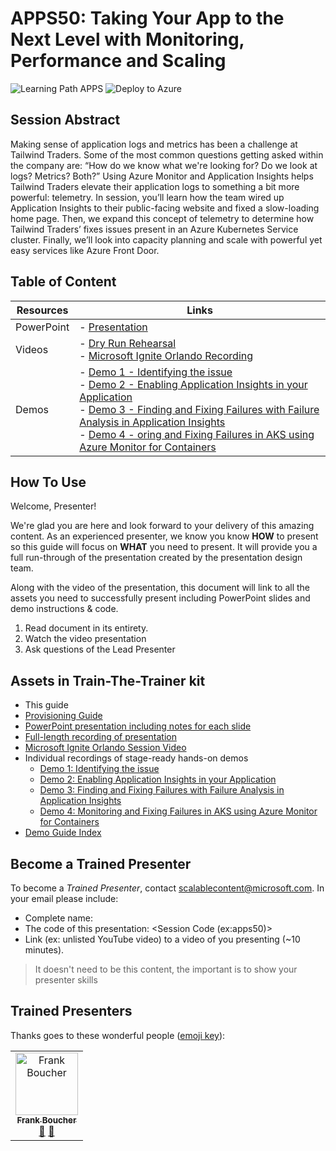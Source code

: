 # APPS50: Taking Your App to the Next Level with Monitoring, Performance and Scaling

![Learning Path APPS](https://img.shields.io/badge/Learning%20Path-APPS-fe5e00?logo=microsoft)  ![Deploy to Azure](https://img.shields.io/badge/Deploy%20To-Azure-blue?logo=microsoft-azure)

## Session Abstract

Making sense of application logs and metrics has been a challenge at Tailwind Traders. Some of the most common questions getting asked within the company are: “How do we know what we're looking for? Do we look at logs? Metrics? Both?” Using Azure Monitor and Application Insights helps Tailwind Traders elevate their application logs to something a bit more powerful: telemetry. In session, you’ll learn how the team wired up Application Insights to their public-facing website and fixed a slow-loading home page. Then, we expand this concept of telemetry to determine how Tailwind Traders’ fixes issues present in an Azure Kubernetes Service cluster. Finally, we’ll look into capacity planning and scale with powerful yet easy services like Azure Front Door.

## Table of Content

| Resources          | Links                            |
|-------------------|----------------------------------|
| PowerPoint        | - [Presentation](presentations.md) |
| Videos            | - [Dry Run Rehearsal](https://globaleventcdn.blob.core.windows.net/assets/apps/apps50/MITT-APPS50.mp4) <br/>- [Microsoft Ignite Orlando Recording](https://myignite.techcommunity.microsoft.com/sessions/83006) |
| Demos             | - [Demo 1 - Identifying the issue](demo-scripts/demo1.md) <br/>- [Demo 2 - Enabling Application Insights in your Application](demo-scripts/demo2.md) <br/>- [Demo 3 - Finding and Fixing Failures with Failure Analysis in Application Insights](demo-scripts/demo3.md) <br/>- [Demo 4 - oring and Fixing Failures in AKS using Azure Monitor for Containers](demo-scripts/demo4.md)|

## How To Use

Welcome, Presenter!

We're glad you are here and look forward to your delivery of this amazing content. As an experienced presenter, we know you know **HOW** to present so this guide will focus on **WHAT** you need to present. It will provide you a full run-through of the presentation created by the presentation design team.

Along with the video of the presentation, this document will link to all the assets you need to successfully present including PowerPoint slides and demo instructions &
code.

1. Read document in its entirety.
2. Watch the video presentation
3. Ask questions of the Lead Presenter

## Assets in Train-The-Trainer kit

- This guide
- [Provisioning Guide](./demo-scripts/deployment.md)
- [PowerPoint presentation including notes for each slide](https://globaleventcdn.blob.core.windows.net/assets/apps/apps50/APPS50_Taking+Your+App+to+the+Next+Level+with+Monitoring,+Performance+and+Scaling_Aug16.pptx)
- [Full-length recording of presentation](https://globaleventcdn.blob.core.windows.net/assets/apps/apps50/MITT-APPS50.mp4)
- [Microsoft Ignite Orlando Session Video](https://myignite.techcommunity.microsoft.com/sessions/83006)
- Individual recordings of stage-ready hands-on demos
  * [Demo 1: Identifying the issue](https://globaleventcdn.blob.core.windows.net/assets/apps/apps50/MITT-APPS50-Demo1.mp4)
  * [Demo 2: Enabling Application Insights in your Application](https://globaleventcdn.blob.core.windows.net/assets/apps/apps50/MITT-APPS50-Demo2.mp4)
  * [Demo 3: Finding and Fixing Failures with Failure Analysis in Application Insights](https://globaleventcdn.blob.core.windows.net/assets/apps/apps50/MITT-APPS50-Demo3.mp4)
  * [Demo 4: Monitoring and Fixing Failures in AKS using Azure Monitor for Containers](https://globaleventcdn.blob.core.windows.net/assets/apps/apps50/MITT-APPS50-Demo4.mp4)
- [Demo Guide Index](./demo-scripts/demo-guide.md)


## Become a Trained Presenter

To become a *Trained Presenter*, contact [scalablecontent@microsoft.com](mailto:scalablecontent@microsoft.com). In your email please include:

- Complete name:
- The code of this presentation: \<Session Code (ex:apps50)\>
- Link (ex: unlisted YouTube video) to a video of you presenting (~10 minutes).

> It doesn't need to be this content, the important is to show your presenter skills


## Trained Presenters

Thanks goes to these wonderful people ([emoji key](https://allcontributors.org/docs/en/emoji-key)):

<!-- ALL-CONTRIBUTORS-LIST:START - Do not remove or modify this section -->
<!-- prettier-ignore -->

<table>
<tr>
    <td align="center"><a href="http://cloud5mins.com/">
        <img src="https://avatars2.githubusercontent.com/u/2404846?s=460&v=4" width="100px;" alt="Frank Boucher"/><br />
        <sub><b>Frank Boucher</b></sub></a><br />
            <a href="https://github.com/microsoft/ignite-learning-paths-training-apps/commits?author=FBoucher" title="talk">📢</a>
            <a href="https://github.com/microsoft/ignite-learning-paths-training-apps/commits?author=FBoucher" title="Documentation">📖</a> 
    </td>
</tr></table>

<!-- ALL-CONTRIBUTORS-LIST:END -->








